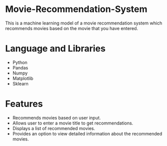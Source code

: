# Movie-Recommendation-System
This is a machine learning model of a movie recommendation system which recommends movies based on the movie that you have entered.

# Language and Libraries
- Python
- Pandas
- Numpy
- Matplotlib
- Sklearn

# Features
- Recommends movies based on user input.
- Allows user to enter a movie title to get recommendations.
- Displays a list of recommended movies.
- Provides an option to view detailed information about the recommended movies.

